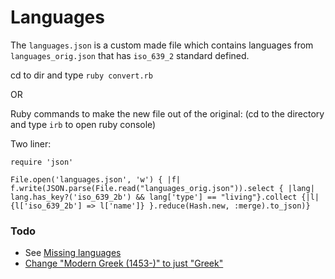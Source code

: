 # Languages

The `languages.json` is a custom made file which contains languages from `languages_orig.json` that has `iso_639_2` standard defined.

cd to dir and type `ruby convert.rb`

OR

Ruby commands to make the new file out of the original:
(cd to the directory and type `irb` to open ruby console)

Two liner:
```
require 'json'

File.open('languages.json', 'w') { |f| f.write(JSON.parse(File.read("languages_orig.json")).select { |lang| lang.has_key?('iso_639_2b') && lang['type'] == "living"}.collect {|l| {l['iso_639_2b'] => l['name']} }.reduce(Hash.new, :merge).to_json)}
```

### Todo
- See [Missing languages](https://github.com/Trustroots/trustroots/issues/98)
- [Change "Modern Greek (1453-)" to just "Greek"](https://github.com/Trustroots/trustroots/commit/615cdc86636daa4d9383d24dfb6ed6c79f89546d)

